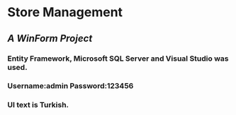 # Store Management
## *A WinForm Project*
### Entity Framework, Microsoft SQL Server and Visual Studio was used.
### Username:admin Password:123456
### UI text is Turkish.
